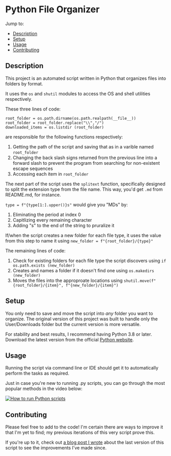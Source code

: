 # Python File Organizer

Jump to:
  - [Description](#description)
  - [Setup](#setup)
  - [Usage](#usage)
  - [Contributing](#contributing)
## Description
This project is an automated script written in Python that organizes files into folders by format.

It uses the `os` and `shutil` modules to access the OS and shell utilities respectively.

These three lines of code:
```
root_folder = os.path.dirname(os.path.realpath(__file__))
root_folder = root_folder.replace("\\","/")
downloaded_items = os.listdir (root_folder)
```
are responsible for the following functions respectively:

1. Getting the path of the script and saving that as in a varible named `root_folder`
2. Changing the back slash signs returned from the previous line into a forward slash to prevent the program from searching for non-existent escape sequences
3. Accessing each item in `root_folder`

The next part of the script uses the `splitext` function, specifically designed to split the extension type from the file name. This way, you'd get `.md` from README.md, for instance.


`type = f"{type[1:].upper()}s"` would give you "MDs" by:

1. Eliminating the period at index 0
2. Capitlizing every remaining character
3. Adding "s" to the end of the string to pruralize it

If/when the script creates a new folder for each file type, it uses the value from this step to name it using `new_folder = f"{root_folder}/{type}"`

The remaining lines of code:

1. Check for existing folders for each file type the script discovers using `if os.path.exists (new_folder)`
2. Creates and names a folder if it doesn't find one using `os.makedirs (new_folder)`
3. Moves the files into the approproate locations using `shutil.move(f"{root_folder}/{item}", f"{new_folder}/{item}")`

## Setup
You only need to save and move the script into <i>any</i> folder you want to organize. The original version of this project was built to handle only the User/Downloads folder but the current version is more versatile.

For stability and best results, I recommend having Python 3.8 or later. Download the latest version from the official [Python website](https://www.python.org/downloads/).

## Usage
Running the script via command line or IDE should get it to automatically perform the tasks as required.

Just in case you're new to running .py scripts, you can go through the most popular methods in the video below:

[![How to run Python scripts](https://img.youtube.com/vi/1DtlzSDdk4s/0.jpg)](https://www.youtube.com/watch?v=1DtlzSDdk4s "How to run .py scripts")

## Contributing
Please feel free to add to the code! I'm certain there are ways to improve it that I'm yet to find; my previous iterations of this very script prove this.

If you're up to it, check out [a blog post I wrote](https://medium.com/@kevinteaches/how-i-test-my-students-b75f01c751d0) about the last version of this script to see the improvements I've made since.
